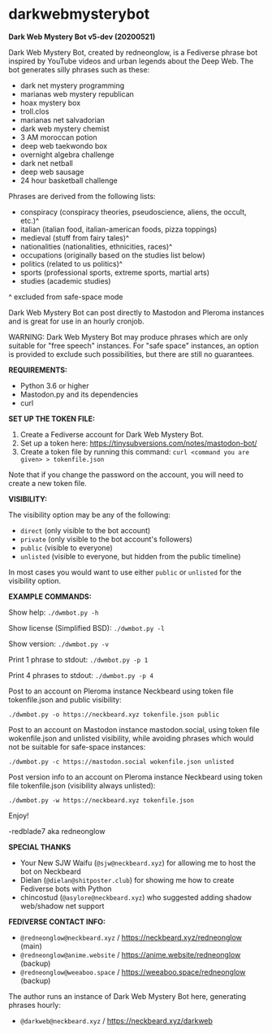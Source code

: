# darkwebmysterybot

**Dark Web Mystery Bot v5-dev (20200521)**

Dark Web Mystery Bot, created by redneonglow, is a Fediverse phrase bot inspired by YouTube videos and urban legends about the Deep Web. The bot generates silly phrases such as these:

* dark net mystery programming
* marianas web mystery republican
* hoax mystery box
* troll.clos
* marianas net salvadorian
* dark web mystery chemist
* 3 AM moroccan potion
* deep web taekwondo box
* overnight algebra challenge 
* dark net netball
* deep web sausage
* 24 hour basketball challenge

Phrases are derived from the following lists:

* conspiracy (conspiracy theories, pseudoscience, aliens, the occult, etc.)^
* italian (italian food, italian-american foods, pizza toppings)
* medieval (stuff from fairy tales)^
* nationalities (nationalities, ethnicities, races)^
* occupations (originally based on the studies list below)
* politics (related to us politics)^
* sports (professional sports, extreme sports, martial arts)
* studies (academic studies)

^ excluded from safe-space mode

Dark Web Mystery Bot can post directly to Mastodon and Pleroma instances and is great for use in an hourly cronjob.

WARNING: Dark Web Mystery Bot may produce phrases which are only suitable for "free speech" instances. For "safe space" instances, an option is provided to exclude such possibilities, but there are still no guarantees.

**REQUIREMENTS:**

* Python 3.6 or higher
* Mastodon.py and its dependencies
* curl

**SET UP THE TOKEN FILE:**

1. Create a Fediverse account for Dark Web Mystery Bot.
2. Set up a token here: https://tinysubversions.com/notes/mastodon-bot/
3. Create a token file by running this command:
   `curl <command you are given> > tokenfile.json`

Note that if you change the password on the account, you will need to create a new token file.

**VISIBILITY:**

The visibility option may be any of the following:

* `direct` (only visible to the bot account)
* `private` (only visible to the bot account's followers)
* `public` (visible to everyone)
* `unlisted` (visible to everyone, but hidden from the public timeline)

In most cases you would want to use either `public` or `unlisted` for the visibility option.

**EXAMPLE COMMANDS:**

Show help: `./dwmbot.py -h`

Show license (Simplified BSD): `./dwmbot.py -l`

Show version: `./dwmbot.py -v`

Print 1 phrase to stdout: `./dwmbot.py -p 1`

Print 4 phrases to stdout: `./dwmbot.py -p 4`

Post to an account on Pleroma instance Neckbeard using token file tokenfile.json and public visibility:

`./dwmbot.py -o https://neckbeard.xyz tokenfile.json public`

Post to an account on Mastodon instance mastodon.social, using token file wokenfile.json and unlisted visibility, while avoiding phrases which would not be suitable for safe-space instances:

`./dwmbot.py -c https://mastodon.social wokenfile.json unlisted`

Post version info to an account on Pleroma instance Neckbeard using token file tokenfile.json (visibility always unlisted):

`./dwmbot.py -w https://neckbeard.xyz tokenfile.json`

Enjoy!

-redblade7 aka redneonglow

**SPECIAL THANKS**

* Your New SJW Waifu (`@sjw@neckbeard.xyz`) for allowing me to host the bot on Neckbeard
* Dielan (`@dielan@shitposter.club`) for showing me how to create Fediverse bots with Python
* chincostud (`@asylore@neckbeard.xyz`) who suggested adding shadow web/shadow net support

**FEDIVERSE CONTACT INFO:**

* `@redneonglow@neckbeard.xyz` / https://neckbeard.xyz/redneonglow (main)
* `@redneonglow@anime.website` / https://anime.website/redneonglow (backup)
* `@redneonglow@weeaboo.space` / https://weeaboo.space/redneonglow (backup)

The author runs an instance of Dark Web Mystery Bot here, generating phrases hourly:

* `@darkweb@neckbeard.xyz` / https://neckbeard.xyz/darkweb
